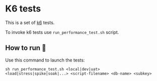 # K6 tests

This is a set of [k6](https://k6.io) tests.

To invoke k6 tests use `run_performance_test.sh` script.

## How to run 🚀

Use this command to launch the tests:

``` shell
sh run_performance_test.sh <local|dev|uat> <load|stress|spike|soak|...> <script-filename> <db-name> <subkey>
```
